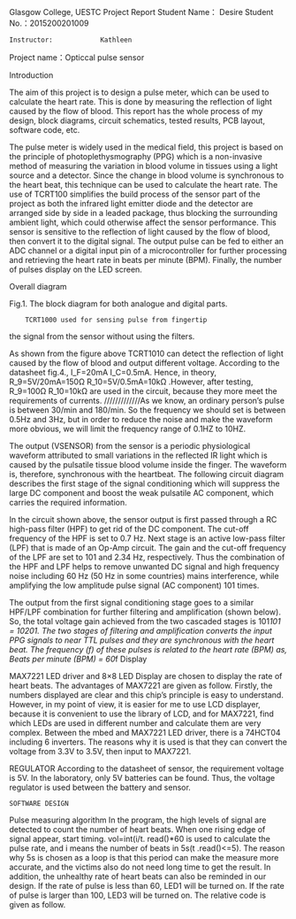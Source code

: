 

Glasgow College, UESTC
Project Report
Student Name：   Desire               Student No.：2015200201009
	
	Instructor:            Kathleen           
                                   
Project name：Opticcal pulse  sensor



Introduction 

The aim of this project is to design a pulse meter, which can be used to calculate the heart rate. This is done by measuring the reflection of light caused by the flow of blood. 
This report has the whole process of my design, block diagrams, circuit schematics, tested results, PCB layout, software code, etc.

The pulse meter is widely used in the medical field, this project is based on the principle of photoplethysmography (PPG) which is a non-invasive method of measuring the variation in blood volume in tissues using a light source and a detector. Since the change in blood volume is synchronous to the heart beat, this technique can be used to calculate the heart rate.
The use of TCRT100 simplifies the build process of the sensor part of the project as both the infrared light emitter diode and the detector are arranged side by side in a leaded package, thus blocking the surrounding ambient light, which could otherwise affect the sensor performance. This sensor is sensitive to the reflection of light caused by the flow of blood, then convert it to the digital signal. The output pulse can be fed to either an ADC channel or a digital input pin of a microcontroller for further processing and retrieving the heart rate in beats per minute (BPM). Finally, the number of pulses display on the LED screen.

Overall diagram

 
 
Fig.1. The block diagram for both analogue and digital parts.





        TCRT1000 used for sensing pulse from fingertip
  the signal from the sensor without using the filters.


As shown from the figure above TCRT1010 can detect the reflection of light caused by the flow of blood and output different voltage. According to the datasheet fig.4., I_F=20mA   I_C=0.5mA. Hence, in theory,  R_9=5V/20mA=150Ω R_10=5V/0.5mA=10kΩ .However, after testing, R_9=100Ω R_10=10kΩ are used in the circuit, because they more meet the requirements of currents. 
/////////////As we know, an ordinary person’s pulse is between 30/min and 180/min. So the frequency we should set is between 0.5Hz and 3Hz, but in order to reduce the noise and make the waveform more obvious, we will limit the frequency range of 0.1HZ to 10HZ. 

The output (VSENSOR) from the sensor is a periodic physiological waveform attributed to small variations in the reflected IR light which is caused by the pulsatile tissue blood volume inside the finger. The waveform is, therefore, synchronous with the heartbeat. The following circuit diagram describes the first stage of the signal conditioning which will suppress the large DC component and boost the weak pulsatile AC component, which carries the required information.
 
In the circuit shown above, the sensor output is first passed through a RC high-pass filter (HPF) to get rid of the DC component. The cut-off frequency of the HPF is set to 0.7 Hz. Next stage is an active low-pass filter (LPF) that is made of an Op-Amp circuit. The gain and the cut-off frequency of the LPF are set to 101 and 2.34 Hz, respectively. Thus the combination of the HPF and LPF helps to remove unwanted DC signal and high frequency noise including 60 Hz (50 Hz in some countries) mains interference, while amplifying the low amplitude pulse signal (AC component) 101 times.
 
The output from the first signal conditioning stage goes to a similar HPF/LPF combination for further filtering and amplification (shown below). So, the total voltage gain achieved from the two cascaded stages is 101*101 = 10201. The two stages of filtering and amplification converts the input PPG signals to near TTL pulses and they are synchronous with the heart beat. The frequency (f) of these pulses is related to the heart rate (BPM) as,
Beats per minute (BPM) = 60*f
Display

MAX7221 LED driver and 8×8 LED Display are chosen to display the rate of heart beats. The advantages of MAX7221 are given as follow. Firstly, the numbers displayed are clear and this chip’s principle is easy to understand. However, in my point of view, it is easier for me to use LCD displayer, because it is convenient to use the library of LCD, and for MAX7221, find which LEDs are used in different number and calculate them are very complex.
Between the mbed and MAX7221 LED driver, there is a 74HCT04  including 6 inverters. The reasons why it is used is that they can convert the voltage from 3.3V to 3.5V, then input to MAX7221.

REGULATOR 
According to the datasheet of sensor, the requirement voltage is 5V. In the laboratory, only 5V batteries can be found. Thus, the voltage regulator is used between the battery and sensor.


    SOFTWARE DESIGN
Pulse measuring algorithm
In the program, the high levels of signal are detected to count the number of heart beats. 
When one rising edge of signal appear, start timing. vol=int(i/t. read()*60 is used to calculate the pulse rate, and i means the number of beats in 5s(t .read()<=5). The reason why 5s is chosen as a loop is that this period can make the measure more accurate, and the victims also do not need long time to get the result. 
In addition, the unhealthy rate of heart beats can also be reminded in our design. If the rate of pulse is less than 60, LED1 will be turned on. If the rate of pulse is larger than 100, LED3 will be turned on. The relative code is given as follow.


